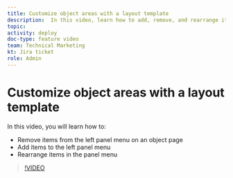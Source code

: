 ```yaml
---
title: Customize object areas with a layout template
description:  In this video, learn how to add, remove, and rearrange items in the left panel menu using an Adobe Workfront layout template.
topic:
activity: deploy
doc-type: feature video
team: Technical Marketing
kt: Jira ticket
role: Admin
---
```

# Customize object areas with a layout template

In this video, you will learn how to:

* Remove items from the left panel menu on an object page
* Add items to the left panel menu
* Rearrange items in the panel menu

>[!VIDEO](https://video.tv.adobe.com/v/335075/?quality=12)
